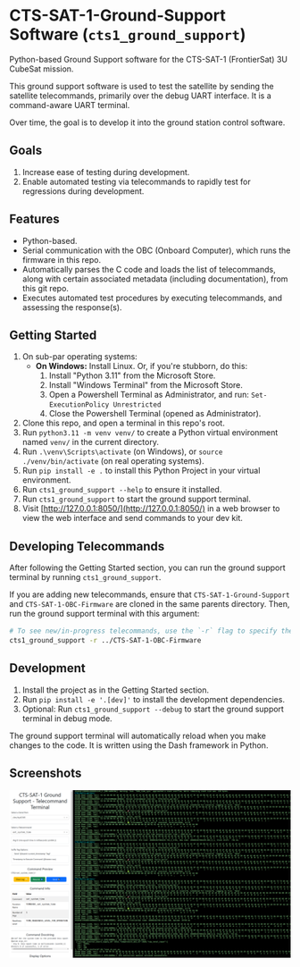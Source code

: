 # CTS-SAT-1-Ground-Support Software (`cts1_ground_support`)

Python-based Ground Support software for the CTS-SAT-1 (FrontierSat) 3U CubeSat mission.

This ground support software is used to test the satellite by sending the satellite telecommands,
primarily over the debug UART interface. It is a command-aware UART terminal.

Over time, the goal is to develop it into the ground station control software.

## Goals

1. Increase ease of testing during development.
2. Enable automated testing via telecommands to rapidly test for regressions during development.

## Features

* Python-based.
* Serial communication with the OBC (Onboard Computer), which runs the firmware in this repo.
* Automatically parses the C code and loads the list of telecommands, along with certain associated metadata (including documentation), from this git repo.
* Executes automated test procedures by executing telecommands, and assessing the response(s).

## Getting Started

1. On sub-par operating systems:
    * **On Windows:** Install Linux. Or, if you're stubborn, do this:
        1. Install "Python 3.11" from the Microsoft Store.
        2. Install "Windows Terminal" from the Microsoft Store.
        3. Open a Powershell Terminal as Administrator, and run: `Set-ExecutionPolicy Unrestricted`
        4. Close the Powershell Terminal (opened as Administrator).
2. Clone this repo, and open a terminal in this repo's root.
3. Run `python3.11 -m venv venv/` to create a Python virtual environment named `venv/` in the current directory.
4. Run `.\venv\Scripts\activate` (on Windows), or `source ./venv/bin/activate` (on real operating systems).
5. Run `pip install -e .` to install this Python Project in your virtual environment.
6. Run `cts1_ground_support --help` to ensure it installed.
7. Run `cts1_ground_support` to start the ground support terminal.
8. Visit [http://127.0.0.1:8050/](http://127.0.0.1:8050/) in a web browser to view the web interface and send commands to your dev kit.

## Developing Telecommands

After following the Getting Started section, you can run the ground support terminal by running `cts1_ground_support`.

If you are adding new telecommands, ensure that `CTS-SAT-1-Ground-Support` and `CTS-SAT-1-OBC-Firmware` are cloned in the same parents directory. Then, run the ground support terminal with this argument:

```bash
# To see new/in-progress telecommands, use the `-r` flag to specify the path to the firmware repo.
cts1_ground_support -r ../CTS-SAT-1-OBC-Firmware
```

## Development

1. Install the project as in the Getting Started section.
2. Run `pip install -e '.[dev]'` to install the development dependencies.
3. Optional: Run `cts1_ground_support --debug` to start the ground support terminal in debug mode.

The ground support terminal will automatically reload when you make changes to the code. It is written using the Dash framework in Python.

## Screenshots

![Screenshot of the CTS-SAT-1 Ground Support Terminal](./docs/screenshot_1.png)
